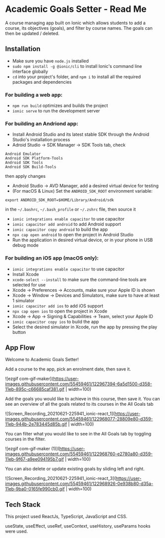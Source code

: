 # Academic Goals Setter - Read Me

A course managing app built on Ionic which allows students to add a course, its objectives (goals), and filter by course names. The goals can then be updated / deleted. 

## Installation

* Make sure you have `node.js` installed
* `sudo npm install -g @ionic/cli` to install Ionic's command line interface globally
* `cd` into your project's folder, and `npm i` to install all the required packages and dependencies

### For building a web app: 

* `npm run build` optimizes and builds the project
* `ionic serve` to run the development server

### For building an Andriond app:

* Install Android Studio and its latest stable SDK through the Android Studio's installation process
* Adroid Studio -> SDK Manager -> SDK Tools tab, check  

`Android Emulator`  
`Android SDK Platform-Tools`  
`Android SDK Tools`  
`Android SDK Build-Tools`  

then apply changes
* Android Studio -> AVD Manager, add a desired virtual device for testing
* (For macOS & Linux) Set the `ANDROID_SDK_ROOT` environment variable:  

`export ANDROID_SDK_ROOT=$HOME/Library/Android/sdk`  

in the `~/.bashrc`, `~/.bash_profile` or `~/.zshrc` file, then source it
* `ionic integrations enable capacitor` to use capacitor
* `ionic capacitor add android` to add Android support
* `ionic capacitor copy android` to build the app
* `npx cap open android` to open the project in Android Studio
* Run the application in desired virtual device, or in your phone in USB debug mode

### For building an iOS app (macOS only): 

* `ionic integrations enable capacitor` to use capacitor
* Install Xcode
* `xcode-select --install` to make sure the command-line tools are selected for use
* Xcode -> Preferences -> Accounts, make sure your Apple ID is shown
* Xcode -> Window -> Devices and Simulators, make sure to have at least 1 simulator
* `ionic capacitor add ios` to add iOS support
* `npx cap open ios` to open the project in Xcode
* Xcode -> App -> Signing & Capabilities -> Team, select your Apple ID
* `ionic capacitor copy ios` to build the app
* Select the desired simulator in Xcode, run the app by pressing the play button

## App Flow

Welcome to Academic Goals Setter! 

Add a course to the app, pick an enrolment date, then save it. 

![ezgif com-gif-maker](https://user-images.githubusercontent.com/55459461/122967394-6a5d1500-d358-11eb-895c-c66685caf381.gif | width=100)

Add the goals you would like to achieve in this course, then save it. You can see an overview of all the goals related to its courses in the All Goals tab

![Screen_Recording_20210621-225941_ionic-react_1](https://user-images.githubusercontent.com/55459461/122968077-28809e80-d359-11eb-944b-2e783445d85b.gif | width=100)

You can filter what you would like to see in the All Goals tab by toggling courses in the filter. 

![ezgif com-gif-maker (1)](https://user-images.githubusercontent.com/55459461/122968760-e2780a80-d359-11eb-9f67-a9ee094195b7.gif | width=100)

You can also delete or update existing goals by sliding left and right. 

![Screen_Recording_20210621-225941_ionic-react_3](https://user-images.githubusercontent.com/55459461/122968926-0e938b80-d35a-11eb-9ba0-0165fe990cb0.gif | width=100)

## Tech Stack
This project used ReactJs, TypeScript, JavaScript and CSS. 

useState, useEffect, useRef, useContext, useHistory, useParams hooks were used. 
